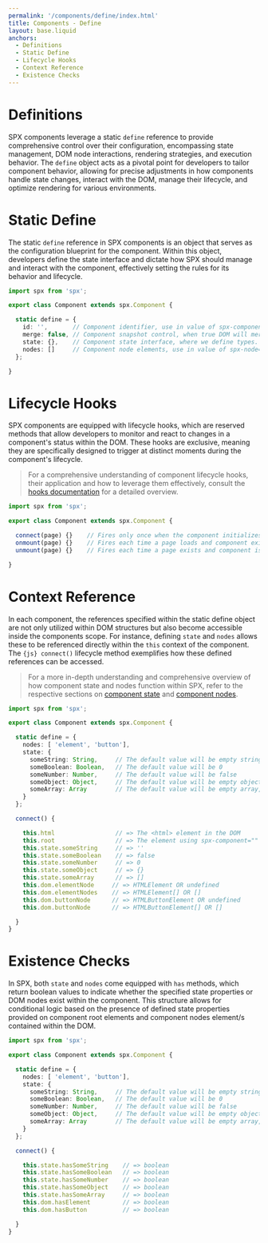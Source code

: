 ```yaml
---
permalink: '/components/define/index.html'
title: Components - Define
layout: base.liquid
anchors:
  - Definitions
  - Static Define
  - Lifecycle Hooks
  - Context Reference
  - Existence Checks
---
```


# Definitions

SPX components leverage a static `define` reference to provide comprehensive control over their configuration, encompassing state management, DOM node interactions, rendering strategies, and execution behavior. The `define` object acts as a pivotal point for developers to tailor component behavior, allowing for precise adjustments in how components handle state changes, interact with the DOM, manage their lifecycle, and optimize rendering for various environments.

# Static Define

The static `define` reference in SPX components is an object that serves as the configuration blueprint for the component. Within this object, developers define the state interface and dictate how SPX should manage and interact with the component, effectively setting the rules for its behavior and lifecycle.

<!--prettier-ignore-->
```ts
import spx from 'spx';

export class Component extends spx.Component {

  static define = {
    id: '',       // Component identifier, use in value of spx-component="" (optional)
    merge: false, // Component snapshot control, when true DOM will merge with cache
    state: {},    // Component state interface, where we define types.
    nodes: []     // Component node elements, use in value of spx-node=""
  };

}
```

# Lifecycle Hooks

SPX components are equipped with lifecycle hooks, which are reserved methods that allow developers to monitor and react to changes in a component's status within the DOM. These hooks are exclusive, meaning they are specifically designed to trigger at distinct moments during the component's lifecycle.

> For a comprehensive understanding of component lifecycle hooks, their application and how to leverage them effectively, consult the [hooks documentation](/components/hooks/) for a detailed overview.

<!--prettier-ignore-->
```ts
import spx from 'spx';

export class Component extends spx.Component {

  connect(page) {}    // Fires only once when the component initializes
  onmount(page) {}    // Fires each time a page loads and component exists
  unmount(page) {}    // Fires each time a page exists and component is removed

}
```

# Context Reference

In each component, the references specified within the static define object are not only utilized within DOM structures but also become accessible inside the components scope. For instance, defining `state` and `nodes` allows these to be referenced directly within the `this` context of the component. The `{js} connect()` lifecycle method exemplifies how these defined references can be accessed.

> For a more in-depth understanding and comprehensive overview of how component state and nodes function within SPX, refer to the respective sections on [component state](/components/state/) and [component nodes](/components/nodes/).

<!--prettier-ignore-->
```ts
import spx from 'spx';

export class Component extends spx.Component {

  static define = {
    nodes: [ 'element', 'button'],
    state: {
      someString: String,     // The default value will be empty string
      someBoolean: Boolean,   // The default value will be 0
      someNumber: Number,     // The default value will be false
      someObject: Object,     // The default value will be empty object, {}
      someArray: Array        // The default value will be empty array, []
    }
  };

  connect() {

    this.html                 // => The <html> element in the DOM
    this.root                 // => The element using spx-component=""
    this.state.someString     // => ''
    this.state.someBoolean    // => false
    this.state.someNumber     // => 0
    this.state.someObject     // => {}
    this.state.someArray      // => []
    this.dom.elementNode     // => HTMLElement OR undefined
    this.dom.elementNodes    // => HTMLElement[] OR []
    this.dom.buttonNode      // => HTMLButtonElement OR undefined
    this.dom.buttonNode      // => HTMLButtonElement[] OR []

  }
}
```

# Existence Checks

In SPX, both `state` and `nodes` come equipped with `has` methods, which return boolean values to indicate whether the specified state properties or DOM nodes exist within the component. This structure allows for conditional logic based on the presence of defined state properties provided on component root elements and component nodes element/s contained within the DOM.

<!--prettier-ignore-->
```ts
import spx from 'spx';

export class Component extends spx.Component {

  static define = {
    nodes: [ 'element', 'button'],
    state: {
      someString: String,     // The default value will be empty string
      someBoolean: Boolean,   // The default value will be 0
      someNumber: Number,     // The default value will be false
      someObject: Object,     // The default value will be empty object, {}
      someArray: Array        // The default value will be empty array, []
    }
  };

  connect() {

    this.state.hasSomeString    // => boolean
    this.state.hasSomeBoolean   // => boolean
    this.state.hasSomeNumber    // => boolean
    this.state.hasSomeObject    // => boolean
    this.state.hasSomeArray     // => boolean
    this.dom.hasElement         // => boolean
    this.dom.hasButton          // => boolean

  }
}
```
